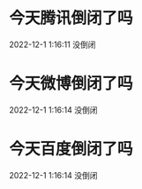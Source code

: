 # 今天腾讯倒闭了吗

2022-12-1 1:16:11 没倒闭

# 今天微博倒闭了吗

2022-12-1 1:16:14 没倒闭

# 今天百度倒闭了吗

2022-12-1 1:16:14 没倒闭

